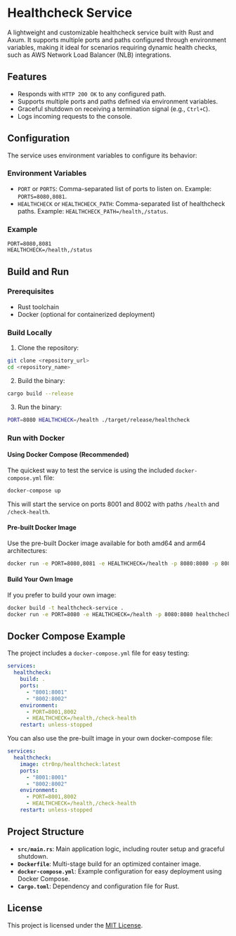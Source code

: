 # Healthcheck Service

A lightweight and customizable healthcheck service built with Rust and Axum. It supports multiple ports and paths
configured through environment variables, making it ideal for scenarios requiring dynamic health checks, such as AWS
Network Load Balancer (NLB) integrations.

## Features

- Responds with `HTTP 200 OK` to any configured path.
- Supports multiple ports and paths defined via environment variables.
- Graceful shutdown on receiving a termination signal (e.g., `Ctrl+C`).
- Logs incoming requests to the console.

## Configuration

The service uses environment variables to configure its behavior:

### Environment Variables

- `PORT` or `PORTS`: Comma-separated list of ports to listen on. Example: `PORTS=8080,8081`.
- `HEALTHCHECK` or `HEALTHCHECK_PATH`: Comma-separated list of healthcheck paths. Example:
  `HEALTHCHECK_PATH=/health,/status`.

### Example

```dotenv
PORT=8080,8081
HEALTHCHECK=/health,/status
```

## Build and Run

### Prerequisites

- Rust toolchain
- Docker (optional for containerized deployment)

### Build Locally

1. Clone the repository:

```bash
git clone <repository_url>
cd <repository_name>
```

2. Build the binary:

```bash
cargo build --release
```

3. Run the binary:

```bash
PORT=8080 HEALTHCHECK=/health ./target/release/healthcheck
```

### Run with Docker

#### Using Docker Compose (Recommended)

The quickest way to test the service is using the included `docker-compose.yml` file:

```bash
docker-compose up
```

This will start the service on ports 8001 and 8002 with paths `/health` and `/check-health`.

#### Pre-built Docker Image

Use the pre-built Docker image available for both amd64 and arm64 architectures:

```bash
docker run -e PORT=8080,8081 -e HEALTHCHECK=/health -p 8080:8080 -p 8081:8081 ctr0np/healthcheck:latest
```

#### Build Your Own Image

If you prefer to build your own image:

```bash
docker build -t healthcheck-service .
docker run -e PORT=8080 -e HEALTHCHECK=/health -p 8080:8080 healthcheck-service
```

## Docker Compose Example

The project includes a `docker-compose.yml` file for easy testing:

```yaml
services:
  healthcheck:
    build: .
    ports:
      - "8001:8001"
      - "8002:8002"
    environment:
      - PORT=8001,8002
      - HEALTHCHECK=/health,/check-health
    restart: unless-stopped
```

You can also use the pre-built image in your own docker-compose file:

```yaml
services:
  healthcheck:
    image: ctr0np/healthcheck:latest
    ports:
      - "8001:8001"
      - "8002:8002"
    environment:
      - PORT=8001,8002
      - HEALTHCHECK=/health,/check-health
    restart: unless-stopped
```

## Project Structure

- **`src/main.rs`**: Main application logic, including router setup and graceful shutdown.
- **`Dockerfile`**: Multi-stage build for an optimized container image.
- **`docker-compose.yml`**: Example configuration for easy deployment using Docker Compose.
- **`Cargo.toml`**: Dependency and configuration file for Rust.

## License

This project is licensed under the [MIT License](LICENSE).